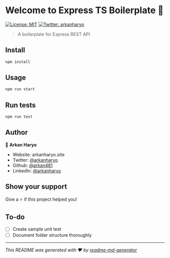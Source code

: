 # Welcome to Express TS Boilerplate 👋

[![License: MIT](https://img.shields.io/badge/License-MIT-yellow.svg)](#)
[![Twitter: arkanharyo](https://img.shields.io/twitter/follow/arkanharyo.svg?style=social)](https://twitter.com/arkanharyo)

> A boilerplate for Express REST API

## Install

```sh
npm install
```

## Usage

```sh
npm run start
```

## Run tests

```sh
npm run test
```

## Author

👤 **Arkan Haryo**

- Website: arkanharyo.site
- Twitter: [@arkanharyo](https://twitter.com/arkanharyo)
- Github: [@arkan481](https://github.com/arkan481)
- LinkedIn: [@arkanharyo](https://linkedin.com/in/arkanharyo)

## Show your support

Give a ⭐️ if this project helped you!

## To-do

- [ ] Create sample unit test
- [ ] Document folder structure thoroughly

---

_This README was generated with ❤️ by [readme-md-generator](https://github.com/kefranabg/readme-md-generator)_
